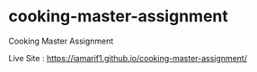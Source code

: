 # cooking-master-assignment
Cooking Master Assignment

Live Site : https://iamarif1.github.io/cooking-master-assignment/
